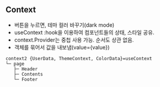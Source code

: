## Context

- 버튼을 누르면, 테마 컬러 바꾸기(dark mode)
- useContext :hook을 이용하여 컴포넌트들의 상태, 스타일 공유.
- context.Provider는 중첩 사용 가능. 순서도 상관 없음.
- 객체를 묶어서 값을 내보냄(value={value})

```
context2 {UserData, ThemeContext, ColorData}=useContext
└─ page
   ├─ Header
   ├─ Contents
   └─ Footer
```
